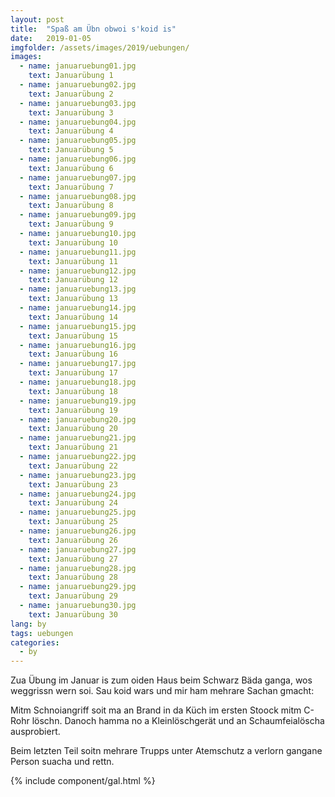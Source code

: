 ```yaml
---
layout: post
title:  "Spaß am Übn obwoi s'koid is"
date:   2019-01-05
imgfolder: /assets/images/2019/uebungen/
images:
  - name: januaruebung01.jpg
    text: Januarübung 1
  - name: januaruebung02.jpg
    text: Januarübung 2
  - name: januaruebung03.jpg
    text: Januarübung 3
  - name: januaruebung04.jpg
    text: Januarübung 4
  - name: januaruebung05.jpg
    text: Januarübung 5
  - name: januaruebung06.jpg
    text: Januarübung 6
  - name: januaruebung07.jpg
    text: Januarübung 7
  - name: januaruebung08.jpg
    text: Januarübung 8
  - name: januaruebung09.jpg
    text: Januarübung 9
  - name: januaruebung10.jpg
    text: Januarübung 10
  - name: januaruebung11.jpg
    text: Januarübung 11
  - name: januaruebung12.jpg
    text: Januarübung 12
  - name: januaruebung13.jpg
    text: Januarübung 13
  - name: januaruebung14.jpg
    text: Januarübung 14
  - name: januaruebung15.jpg
    text: Januarübung 15
  - name: januaruebung16.jpg
    text: Januarübung 16
  - name: januaruebung17.jpg
    text: Januarübung 17
  - name: januaruebung18.jpg
    text: Januarübung 18
  - name: januaruebung19.jpg
    text: Januarübung 19
  - name: januaruebung20.jpg
    text: Januarübung 20
  - name: januaruebung21.jpg
    text: Januarübung 21
  - name: januaruebung22.jpg
    text: Januarübung 22
  - name: januaruebung23.jpg
    text: Januarübung 23
  - name: januaruebung24.jpg
    text: Januarübung 24
  - name: januaruebung25.jpg
    text: Januarübung 25
  - name: januaruebung26.jpg
    text: Januarübung 26
  - name: januaruebung27.jpg
    text: Januarübung 27
  - name: januaruebung28.jpg
    text: Januarübung 28
  - name: januaruebung29.jpg
    text: Januarübung 29
  - name: januaruebung30.jpg
    text: Januarübung 30
lang: by
tags: uebungen
categories:
  - by
---
```


Zua Übung im Januar is zum oiden Haus beim Schwarz Bäda ganga, wos weggrissn wern soi. Sau koid wars und mir ham mehrare Sachan gmacht:

Mitm Schnoiangriff soit ma an Brand in da Küch im ersten Stoock mitm C-Rohr löschn. Danoch hamma no a Kleinlöschgerät und an Schaumfeialöscha ausprobiert.

Beim letzten Teil soitn mehrare Trupps unter Atemschutz a verlorn gangane Person suacha und rettn.

{% include component/gal.html %}

